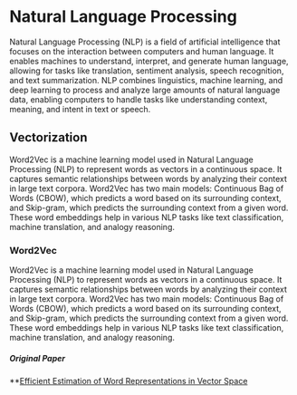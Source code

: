 # Natural Language Processing

Natural Language Processing (NLP) is a field of artificial intelligence that focuses on the interaction between computers and human language. It enables machines to understand, interpret, and generate human language, allowing for tasks like translation, sentiment analysis, speech recognition, and text summarization. NLP combines linguistics, machine learning, and deep learning to process and analyze large amounts of natural language data, enabling computers to handle tasks like understanding context, meaning, and intent in text or speech.

## Vectorization

Word2Vec is a machine learning model used in Natural Language Processing (NLP) to represent words as vectors in a continuous space. It captures semantic relationships between words by analyzing their context in large text corpora. Word2Vec has two main models: Continuous Bag of Words (CBOW), which predicts a word based on its surrounding context, and Skip-gram, which predicts the surrounding context from a given word. These word embeddings help in various NLP tasks like text classification, machine translation, and analogy reasoning.

### Word2Vec

Word2Vec is a machine learning model used in Natural Language Processing (NLP) to represent words as vectors in a continuous space. It captures semantic relationships between words by analyzing their context in large text corpora. Word2Vec has two main models: Continuous Bag of Words (CBOW), which predicts a word based on its surrounding context, and Skip-gram, which predicts the surrounding context from a given word. These word embeddings help in various NLP tasks like text classification, machine translation, and analogy reasoning.

##### Original Paper

**[Efficient Estimation of Word Representations in Vector Space](https://arxiv.org/pdf/1301.3781)